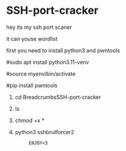 # SSH-port-cracker

hey its my ssh port scaner

it can youse wordlist

first you need to install python3 and pwntools


#sudo apt install python3.11-venv

#source myenv/bin/activate

#pip install pwntools


1) cd BreadcrumbsSSH-port-cracker

2) ls

3) chmod +x *

4) python3 sshbrutforcer2


            ENJOY<3
